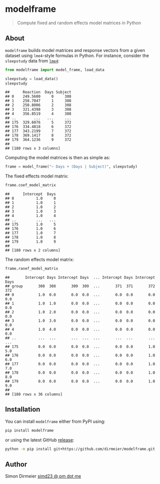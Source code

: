 modelframe
==========

> Compute fixed and random effects model matrices in Python

About
-----

`modelframe` builds model matrices and response vectors from a given
dataset using `lme4`-style formulas in Python. For instance, consider the `sleepstudy` data from
[`lme4`](https://cran.r-project.org/web/packages/lme4/index.html):

``` python
from modelframe import model_frame, load_data

sleepstudy = load_data()
sleepstudy
```

    ##      Reaction  Days Subject
    ## 0    249.5600     0     308
    ## 1    258.7047     1     308
    ## 2    250.8006     2     308
    ## 3    321.4398     3     308
    ## 4    356.8519     4     308
    ## ..        ...   ...     ...
    ## 175  329.6076     5     372
    ## 176  334.4818     6     372
    ## 177  343.2199     7     372
    ## 178  369.1417     8     372
    ## 179  364.1236     9     372
    ## 
    ## [180 rows x 3 columns]

Computing the model matrices is then as simple as:

``` python
frame = model_frame("~ Days + (Days | Subject)", sleepstudy)
```

The fixed effects model matrix:

``` python
frame.coef_model_matrix
```

    ##      Intercept  Days
    ## 0          1.0     0
    ## 1          1.0     1
    ## 2          1.0     2
    ## 3          1.0     3
    ## 4          1.0     4
    ## ..         ...   ...
    ## 175        1.0     5
    ## 176        1.0     6
    ## 177        1.0     7
    ## 178        1.0     8
    ## 179        1.0     9
    ## 
    ## [180 rows x 2 columns]


The random effects model matrix:

``` python
frame.ranef_model_matrix
```

    ##       Intercept Days Intercept Days  ... Intercept Days Intercept Days
    ## group       308  308       309  309  ...       371  371       372  372
    ## 0           1.0  0.0       0.0  0.0  ...       0.0  0.0       0.0  0.0
    ## 1           1.0  1.0       0.0  0.0  ...       0.0  0.0       0.0  0.0
    ## 2           1.0  2.0       0.0  0.0  ...       0.0  0.0       0.0  0.0
    ## 3           1.0  3.0       0.0  0.0  ...       0.0  0.0       0.0  0.0
    ## 4           1.0  4.0       0.0  0.0  ...       0.0  0.0       0.0  0.0
    ## ..          ...  ...       ...  ...  ...       ...  ...       ...  ...
    ## 175         0.0  0.0       0.0  0.0  ...       0.0  0.0       1.0  5.0
    ## 176         0.0  0.0       0.0  0.0  ...       0.0  0.0       1.0  6.0
    ## 177         0.0  0.0       0.0  0.0  ...       0.0  0.0       1.0  7.0
    ## 178         0.0  0.0       0.0  0.0  ...       0.0  0.0       1.0  8.0
    ## 179         0.0  0.0       0.0  0.0  ...       0.0  0.0       1.0  9.0
    ## 
    ## [180 rows x 36 columns]

Installation
------------

You can install `modelframe` either from PyPI using:

```bash
pip install modelframe
```

or using the latest GitHub [release](https://github.com/dirmeier/modelframe/releases/):

```bash
python -m pip install git+https://github.com/dirmeier/modelframe.git
```



Author
------

Simon Dirmeier <a href="mailto:simd23@pm.me">simd23 @ pm dot me</a>


